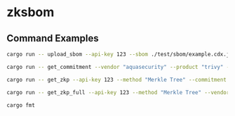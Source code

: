 # zksbom

## Command Examples

```Bash
cargo run -- upload_sbom --api-key 123 --sbom ./test/sbom/example.cdx.json
```

```Bash
cargo run -- get_commitment --vendor "aquasecurity" --product "trivy" --version "0.36.1"
```

```Bash
cargo run -- get_zkp --api-key 123 --method "Merkle Tree" --commitment "0x28e2f187d92d3816d0f1a207bf91b9af427d731ef4abea59e510b4952ea109e3" --vulnerability "CVE-2022-37434"
```

```Bash
cargo run -- get_zkp_full --api-key 123 --method "Merkle Tree" --vendor "My Vendor" --product "My Product" --version "My Verison" --vulnerability "A vulnerability"
```

```Bash
cargo fmt
```
